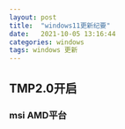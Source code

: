 ```yaml
---
layout: post
title:  "windows11更新纪要"
date:   2021-10-05 13:16:44
categories: windows
tags: windows 更新
---
```


## TMP2.0开启 

### msi AMD平台
